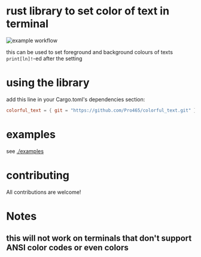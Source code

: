 # rust library to set color of text in terminal
![example workflow](https://github.com/Pro465/colorful_text/actions/workflows/rust.yml/badge.svg)

this can be used to set foreground and background colours of texts `print[ln]!`-ed after the setting

# using the library
add this line in your Cargo.toml's dependencies section:
```toml
colorful_text = { git = "https://github.com/Pro465/colorful_text.git" }
```

# examples
see [./examples](./examples)

# contributing
All contributions are welcome!

# Notes
## this will not work on terminals that don't support ANSI color codes or even colors
